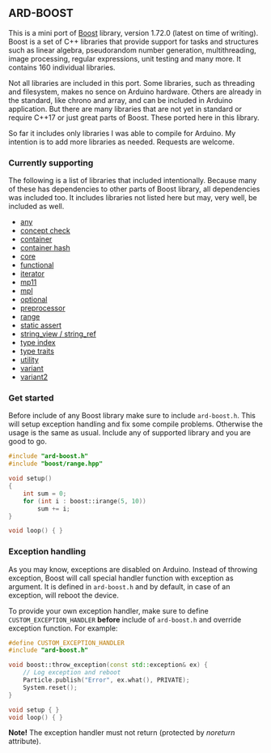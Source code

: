 ## ARD-BOOST

This is a mini port of [Boost](https://www.boost.org) library, version 1.72.0 (latest on time of writing). Boost is a set of C++ libraries that provide support for tasks and structures such as linear algebra, pseudorandom number generation, multithreading, image processing, regular expressions, unit testing and many more. It contains 160 individual libraries.

Not all libraries are included in this port. Some libraries, such as threading and filesystem, makes no sence on Arduino hardware. Others are already in the standard, like chrono and array, and can be included in Arduino application. But there are many libraries that are not yet in standard or require C++17 or just great parts of Boost. These ported here in this library.

So far it includes only libraries I was able to compile for Arduino. My intention is to add more libraries as needed. Requests are welcome.

### Currently supporting

The following is a list of libraries that included intentionally. Because many of these has dependencies to other parts of
Boost library, all dependencies was included too. It includes libraries not listed here but may, very well,
be included as well.

* [any](https://www.boost.org/doc/libs/1_72_0/libs/any/)
* [concept check](https://www.boost.org/doc/libs/1_72_0/libs/concept_check/)
* [container](https://www.boost.org/doc/libs/1_72_0/libs/container/)
* [container hash](https://www.boost.org/doc/libs/1_72_0/libs/container_hash/)
* [core](https://www.boost.org/doc/libs/1_72_0/libs/core/)
* [functional](https://www.boost.org/doc/libs/1_72_0/libs/functional/)
* [iterator](https://www.boost.org/doc/libs/1_72_0/libs/iterator/)
* [mp11](https://www.boost.org/doc/libs/1_72_0/libs/mp11/)
* [mpl](https://www.boost.org/doc/libs/1_72_0/libs/mpl/)
* [optional](https://www.boost.org/doc/libs/1_72_0/libs/optional/)
* [preprocessor](https://www.boost.org/doc/libs/1_72_0/libs/preprocessor/)
* [range](https://www.boost.org/doc/libs/1_72_0/libs/range/)
* [static assert](https://www.boost.org/doc/libs/1_72_0/libs/static_assert/)
* [string_view / string_ref](https://www.boost.org/doc/libs/1_72_0/libs/utility/doc/html/string_ref.html)
* [type index](https://www.boost.org/doc/libs/1_72_0/libs/type_index/)
* [type traits](https://www.boost.org/doc/libs/1_72_0/libs/type_traits/)
* [utility](https://www.boost.org/doc/libs/1_72_0/libs/utility/utility.htm)
* [variant](https://www.boost.org/doc/libs/1_72_0/libs/variant/)
* [variant2](https://www.boost.org/doc/libs/1_72_0/libs/variant2/)

### Get started

Before include of any Boost library make sure to include `ard-boost.h`. This will setup exception handling and fix some compile problems. Otherwise the usage is the same as usual. Include any of supported library and you are good to go.

```cpp
#include "ard-boost.h"
#include "boost/range.hpp"

void setup()
{
    int sum = 0;
    for (int i : boost::irange(5, 10))
        sum += i;
}

void loop() { }
```

### Exception handling

As you may know, exceptions are disabled on Arduino. Instead of throwing exception, Boost will call special handler function with exception as argument. It is defined in `ard-boost.h` and by default, in case of an exception, will reboot the device.

To provide your own exception handler, make sure to define `CUSTOM_EXCEPTION_HANDLER` **before** include of `ard-boost.h` and override exception function. For example:

```cpp
#define CUSTOM_EXCEPTION_HANDLER
#include "ard-boost.h"

void boost::throw_exception(const std::exception& ex) {
    // Log exception and reboot
    Particle.publish("Error", ex.what(), PRIVATE);
    System.reset();
}

void setup { }
void loop() { }
```

**Note!** The exception handler must not return (protected by *noreturn* attribute).
